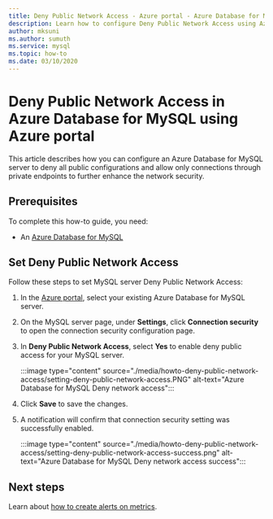 ```yaml
---
title: Deny Public Network Access - Azure portal - Azure Database for MySQL
description: Learn how to configure Deny Public Network Access using Azure portal for your Azure Database for MySQL 
author: mksuni
ms.author: sumuth
ms.service: mysql
ms.topic: how-to
ms.date: 03/10/2020
---
```


# Deny Public Network Access in Azure Database for MySQL using Azure portal

This article describes how you can configure an Azure Database for MySQL server to deny all public configurations and allow only connections through private endpoints to further enhance the network security.

## Prerequisites

To complete this how-to guide, you need:

* An [Azure Database for MySQL](quickstart-create-mysql-server-database-using-azure-portal.md)

## Set Deny Public Network Access

Follow these steps to set MySQL server Deny Public Network Access:

1. In the [Azure portal](https://portal.azure.com/), select your existing Azure Database for MySQL server.

1. On the MySQL server page, under **Settings**, click **Connection security** to open the connection security configuration page.

1. In **Deny Public Network Access**, select **Yes** to enable deny public access for your MySQL server.

    :::image type="content" source="./media/howto-deny-public-network-access/setting-deny-public-network-access.PNG" alt-text="Azure Database for MySQL Deny network access":::

1. Click **Save** to save the changes.

1. A notification will confirm that connection security setting was successfully enabled.

    :::image type="content" source="./media/howto-deny-public-network-access/setting-deny-public-network-access-success.png" alt-text="Azure Database for MySQL Deny network access success":::

## Next steps

Learn about [how to create alerts on metrics](howto-alert-on-metric.md).